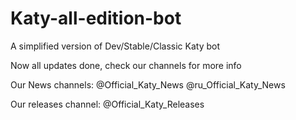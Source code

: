 # Katy-all-edition-bot

A simplified version of Dev/Stable/Classic Katy bot

Now all updates done, check our channels for more info

Our News channels: 
 @Official_Katy_News
 @ru_Official_Katy_News

Our releases channel: 
 @Official_Katy_Releases
